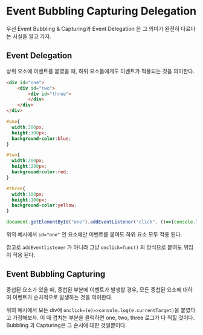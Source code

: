 # Event Bubbling Capturing Delegation

우선 Event Bubbling & Capturing과 Event Delegation 은 그 의미가 완전히 다르다는 사실을 알고 가자.

## Event Delegation

 상위 요소에 이벤트를 붙였을 때, 하위 요소들에게도 이벤트가 적용되는 것을 의미한다.

```html
<div id="one">
	<div id="two">
		<div id="three">
		</div>
	</div>
</div>
```

```css
#one{
  width:300px;
  height:300px;
  background-color:blue;
}

#two{
  width:200px;
  height:200px;
  background-color:red;
}

#three{
  width:100px;
  height:100px;
  background-color:yellow;
}
```

```js
document.getElementById("one").addEventListener("click", ()=>{console.log(1)})
```



위의 예시에서 `id="one"` 인 요소에만 이벤트를 붙여도 하위 요소 모두 적용 된다.

참고로 `addEventlistener` 가 아니라 그냥 `onclick=func()` 의 방식으로 붙여도 위임이 적용 된다.

## Event Bubbling Capturing

중첩된 요소가 있을 때, 중첩된 부분에 이벤트가 발생할 경우, 모든 중첩된 요소에 대하여 이벤트가 순차적으로 발생하는 것을 의미한다.

위의 예시에서 모든 div에 `onclick=(e)=>console.log(e.currentTarget)`을 붙였다고 가정해보자. 이 때 겹치는 부분을 클릭하면 one, two, three 로그가 다 찍힐 것이다. Bubbling 과 Capturing은 그 순서에 대한 것일뿐이다.
